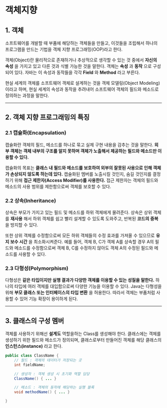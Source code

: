 # 객체지향

## 1. 객체
소프트웨어를 개발할 때 부품에 해당하는 객체들을 만들고, 이것들을 조립해서 하나의 프로그램을 만드는 기법을 객체 지향 프로그래밍(OOP)라고 한다.

객체(Object)란 물리적으로 존재하거나 추상적으로 생각할 수 있는 것 중에서 __자신의 속성__ 을 가지고 있고 다른 것과 식별 가능한 것을 말한다. 객체는 __속성__ 과 __동작__ 으로 구성되어 있다. 자바는 이 속성과 동작들을 각각 __Field__ 와 __Method__ 라고 부른다.

현실 세계의 객체를 소프트웨어 객체로 설계하는 것을 객체 모델링(Object Modeling)이라고 하며, 현실 세계의 속성과 동작을 추려내어 소프트웨어 객체의 필드와 메소드로 정의하는 과정을 말한다.
___

## 2. 객체 지향 프로그래밍의 특징
### 2.1 캡슐화(Encapsulation)
캡슐화란 객체의 필드, 메소드를 하나로 묶고 실제 구현 내용을 감추는 것을 말한다. __외부 객체는 객체 내부의 구조를 알지 못하며 객체가 노출해서 제공하는 필드와 메소드만 이용할 수 있다.__

캡슐화의 목표는 __클래스 내 필드와 메소드를 보호하여 외부의 잘못된 사용으로 인해 객체가 손상되지 않도록 하는데 있다.__ 캡슐화된 멤버를 노출시킬 것인지, 숨길 것인지를 결정하기 위해 __접근 제한자(Access Modifier)를 사용한다.__ 접근 제한자는 객체의 필드와 메소드의 사용 범위를 제한함으로써 객체를 보호할 수 있다.

### 2.2 상속(Inheritance)
상속은 부모가 가지고 있는 필드 및 메소드를 하위 객체에게 물려준다. 상속은 상위 객체를 __재사용__ 해서 하위 객체를 쉽고 빨리 설계할 수 있도록 도와주고, 반복된 __코드의 중복__ 을 방지할 수 있다.

또한 상위 객체를 수정함으로써 모든 하위 객체들의 수정 효과를 가져올 수 있으므로 __유지 보수 시간__ 을 최소화시켜준다. 예를 들어, 객체 B, C가 객체 A를 상속할 경우 A의 필드와 메소드를 수정함으로써 객체 B, C를 수정하지 않아도 객체 A의 수정된 필드와 메소드를 사용할 수 있다.

### 2.3 다형성(Polymorphism)
다형성은 __같은 타입이지만 실행 결과가 다양한 객체를 이용할 수 있는 성질을 말한다.__ 하나의 타입에 여러 객체를 대입함으로써 다양한 기능을 이용할 수 있다. Java는 다형성을 위해 __부모 클래스 또는 인터페이스의 타입 변환__ 을 허용한다. 따라서 객체는 부품처럼 사용할 수 있어 기능 확장이 용이하게 된다.
___

## 3. 클래스의 구성 멤버
객체를 사용하기 위해선 __설계도__ 역할을하는 Class를 생성해야 한다. 클래스에는 객체를 생성하기 위한 필드와 메소드가 정의되며, 클래스로부터 만들어진 객체를 해당 클래스의 __인스턴스(instance)__ 라고 한다.
```java
public class ClassName {
    // 필드 : 객체의 데이터가 저장되는 곳
    int fieldName;

    // 생성자 : 객체 생성 시 초기화 역할 담당
    ClassName() { ... }

    // 메소드 : 객체의 동작에 해당하는 실행 블록
    void methodName() { ... }

}
```